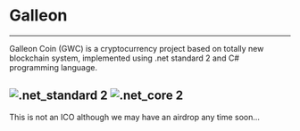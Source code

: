 # Galleon
-----------------------------------
Galleon Coin (GWC) is a cryptocurrency project based on totally new blockchain system, implemented using .net standard 2 and C# programming language.

![.net_standard 2](https://img.shields.io/badge/.net_standard-2-blue.svg)
![.net_core 2](https://img.shields.io/badge/.net_core-2-blue.svg)
----------------------------------------------

This is not an ICO although we may have an airdrop any time soon...

